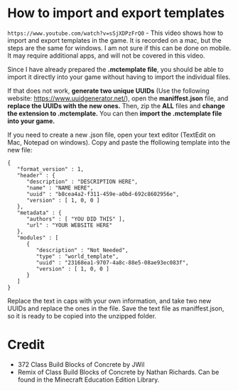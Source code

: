 # How to import and export templates
```https://www.youtube.com/watch?v=sSjXDPzFrQ0``` - This video shows how to import and export templates in the game. It is recorded on a mac, but the steps are the same for windows. I am not sure if this can be done on mobile. It may require additional apps, and will not be covered in this video.

Since I have already prepared the **.mctemplate file**, you should be able to import it directly into your game without having to import the individual files. 

If that does not work, **generate two unique UUIDs** (Use the following website: https://www.uuidgenerator.net/), open the **maniffest.json** file, and **replace the UUIDs with the new ones.** Then, zip the **ALL** files and **change the extension to .mctemplate.** You can then **import the .mctemplate file into your game.**

If you need to create a new .json file, open your text editor (TextEdit on Mac, Notepad on windows). Copy and paste the ffollowing template into the new file:

```
{
   "format_version" : 1,
   "header" : {
      "description" : "DESCRIPTION HERE",
      "name" : "NAME HERE",
      "uuid" : "b8cea4a2-f311-459e-a0bd-692c8602956e",
      "version" : [ 1, 0, 0 ]
   },
   "metadata" : {
      "authors" : [ "YOU DID THIS" ],
      "url" : "YOUR WEBSITE HERE"
   },
   "modules" : [
      {
         "description" : "Not Needed",
         "type" : "world_template",
         "uuid" : "23168ea1-9707-4a8c-88e5-08ae93ec083f",
         "version" : [ 1, 0, 0 ]
      }
   ]
}
```
Replace the text in caps with your own information, and take two new UUIDs and replace the ones in the file. Save the text file as maniffest.json, so it is ready to be copied into the unzipped folder. 

# Credit
- 372 Class Build Blocks of Concrete by JWil
- Remix of Class Build Blocks of Concrete by Nathan Richards. Can be found in the Minecraft Education Edition Library.
```
